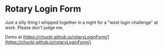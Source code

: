 # Rotary Login Form

Just a silly thing I whipped together in a night for a "wost login challenge" at work.
Please don't judge me.

Demo at [https://chuckl.github.io/rotaryLoginForm/](https://chuckl.github.io/rotaryLoginForm/)

